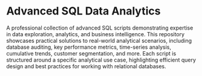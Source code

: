 # Advanced SQL Data Analytics
A professional collection of advanced SQL scripts demonstrating expertise in data exploration, analytics, and business intelligence. 
This repository showcases practical solutions to real-world analytical scenarios, including database auditing, key performance metrics, time-series analysis, cumulative trends, customer segmentation, and more. 
Each script is structured around a specific analytical use case, highlighting efficient query design and best practices for working with relational databases.
